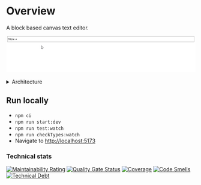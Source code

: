 # Overview

A block based canvas text editor.

![Demo](docs/demo.gif)

<details>
  <summary>Architecture</summary>
  
  #### Main patterns:

  - [Mediator](https://refactoring.guru/design-patterns/mediator)
  - PubSub
  - CQRS

  ![Architecture](docs/architecture.png)

  - [Source](docs/architecture.excalidraw)

</details>

## Run locally

- `npm ci`
- `npm run start:dev`
- `npm run test:watch`
- `npm run checkTypes:watch`
- Navigate to [http://localhost:5173](http://localhost:5173)

### Technical stats

[![Maintainability Rating](https://sq.k-k.io/api/project_badges/measure?project=CanvasBlockEditor&metric=sqale_rating&token=aa0521715112a62cc21409c2d687b92ce6c9defa)](https://sq.k-k.io/dashboard?id=CanvasBlockEditor)
[![Quality Gate Status](https://sq.k-k.io/api/project_badges/measure?project=CanvasBlockEditor&metric=alert_status&token=aa0521715112a62cc21409c2d687b92ce6c9defa)](https://sq.k-k.io/dashboard?id=CanvasBlockEditor)
[![Coverage](https://sq.k-k.io/api/project_badges/measure?project=CanvasBlockEditor&metric=coverage&token=aa0521715112a62cc21409c2d687b92ce6c9defa)](https://sq.k-k.io/dashboard?id=CanvasBlockEditor)
[![Code Smells](https://sq.k-k.io/api/project_badges/measure?project=CanvasBlockEditor&metric=code_smells&token=aa0521715112a62cc21409c2d687b92ce6c9defa)](https://sq.k-k.io/dashboard?id=CanvasBlockEditor)
[![Technical Debt](https://sq.k-k.io/api/project_badges/measure?project=CanvasBlockEditor&metric=sqale_index&token=aa0521715112a62cc21409c2d687b92ce6c9defa)](https://sq.k-k.io/dashboard?id=CanvasBlockEditor)
